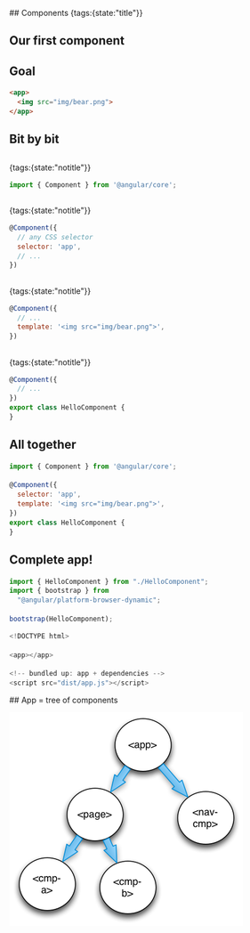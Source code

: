 ## Components
{tags:{state:"title"}}

## Our first component

## Goal

```html
<app>
  <img src="img/bear.png">
</app>
```

## Bit by bit

##  
{tags:{state:"notitle"}}

```javascript
import { Component } from '@angular/core';
```


##   
{tags:{state:"notitle"}}

```javascript
@Component({
  // any CSS selector
  selector: 'app',
  // ...
})
```

##   
{tags:{state:"notitle"}}

```javascript
@Component({
  // ...
  template: '<img src="img/bear.png">',
})
```

##   
{tags:{state:"notitle"}}

```javascript
@Component({
  // ...
})
export class HelloComponent {
}
```


## All together

```javascript
import { Component } from '@angular/core';

@Component({
  selector: 'app',
  template: '<img src="img/bear.png">',
})
export class HelloComponent {
}
```

## Complete app!

```javascript
import { HelloComponent } from "./HelloComponent";
import { bootstrap } from 
  "@angular/platform-browser-dynamic";

bootstrap(HelloComponent);
```


```javascript
<!DOCTYPE html>

<app></app>

<!-- bundled up: app + dependencies -->
<script src="dist/app.js"></script>
```

## App = tree of components

![component](img/component-tree.png)
